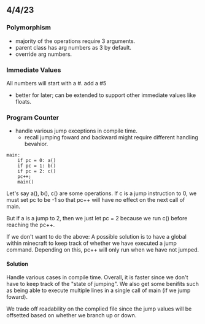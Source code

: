 ## 4/4/23

### Polymorphism
* majority of the operations require 3 arguments.
* parent class has arg numbers as 3 by default.
* override arg numbers.

### Immediate Values
All numbers will start with a #.
add a #5
* better for later; can be extended to support other immediate values like floats.

### Program Counter
* handle various jump exceptions in compile time.
    * recall jumping foward and backward might require different handling bevahior.
    
```
main:
    if pc = 0: a()
    if pc = 1: b()
    if pc = 2: c()
    pc++;
    main()
```

Let's say a(), b(), c() are some operations. If c is a jump instruction to 0, we must set pc to be -1 so that pc++ will have no effect on the next call of main. 

But if a is a jump to 2, then we just let pc = 2 because we run c() before reaching the pc++.

If we don't want to do the above: A possible solution is to have a global within minecraft to keep track of whether we have executed a jump command. Depending on this, pc++  will only run when we have not jumped.

#### Solution
Handle various cases in compile time. Overall, it is faster since we don't have to keep track of the "state of jumping". We also get some benifits such as being able to execute multiple lines in a single call of main (if we jump foward).

We trade off readability on the complied file since the jump values will be offsetted based on whether we branch up or down.
